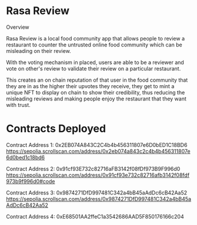 # Rasa Review

Overview

Rasa Review is a local food community app that allows 
people to review a restaurant to counter the untrusted online food community which can be misleading on their review.

With the voting mechanism in placed, users are able to be a reviewer and vote on other's review to validate their review on a particular restaurant.

This creates an on chain reputation of that user in the food community that they are in as the higher their upvotes they receive, they get to mint a unique NFT to display on chain to show their credibility, thus reducing the misleading reviews and making people enjoy the restaurant that they want with trust.

#
# Contracts Deployed
Contract Address 1: 0x2EB074A843C2C4b4b456311807e6D0bED1C18BD6
https://sepolia.scrollscan.com/address/0x2eb074a843c2c4b4b456311807e6d0bed1c18bd6

Contract Address 2: 0x91cf93E732c82716aFB3142f08fDf973B9F996d0
https://sepolia.scrollscan.com/address/0x91cf93e732c82716afb3142f08fdf973b9f996d0#code

Contract Address 3: 0x9874271DfD997481C342a4bB45aAdDc6cB42Aa52
https://sepolia.scrollscan.com/address/0x9874271DfD997481C342a4bB45aAdDc6cB42Aa52

Contract Address 4: 0xE68501AA2ffeC1a3542686AAD5F850176166c204
